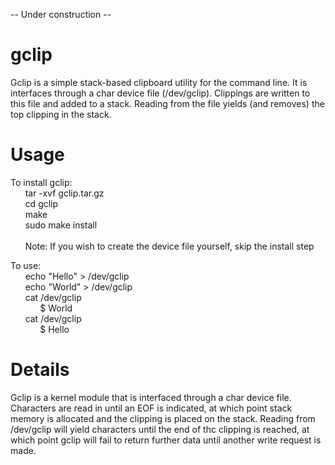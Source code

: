 -- Under construction --

gclip
=====

Gclip is a simple stack-based clipboard utility for the command line. 
It is interfaces through a char device file (/dev/gclip). Clippings
are written to this file and added to a stack. Reading from the file
yields (and removes) the top clipping in the stack.

Usage
=====
To install gclip: <br />
  &nbsp;&nbsp;&nbsp;&nbsp;&nbsp;&nbsp;tar -xvf gclip.tar.gz <br />
  &nbsp;&nbsp;&nbsp;&nbsp;&nbsp;&nbsp;cd gclip <br />
  &nbsp;&nbsp;&nbsp;&nbsp;&nbsp;&nbsp;make <br />
  &nbsp;&nbsp;&nbsp;&nbsp;&nbsp;&nbsp;sudo make install <br />
  <br>
    &nbsp;&nbsp;&nbsp;&nbsp;&nbsp;&nbsp;Note: If you wish to create the device file yourself, skip the install step

To use: <br />
  &nbsp;&nbsp;&nbsp;&nbsp;&nbsp;&nbsp;echo "Hello" > /dev/gclip <br />
  &nbsp;&nbsp;&nbsp;&nbsp;&nbsp;&nbsp;echo "World" > /dev/gclip <br />
  &nbsp;&nbsp;&nbsp;&nbsp;&nbsp;&nbsp;cat /dev/gclip <br />
  &nbsp;&nbsp;&nbsp;&nbsp;&nbsp;&nbsp;&nbsp;&nbsp;&nbsp;&nbsp;&nbsp;&nbsp;$ World <br />
  &nbsp;&nbsp;&nbsp;&nbsp;&nbsp;&nbsp;cat /dev/gclip <br />
  &nbsp;&nbsp;&nbsp;&nbsp;&nbsp;&nbsp;&nbsp;&nbsp;&nbsp;&nbsp;&nbsp;&nbsp;$ Hello <br />

Details
=======

Gclip is a kernel module that is interfaced through a char device file.
Characters are read in until an EOF is indicated, at which point stack
memory is allocated and the clipping is placed on the stack. Reading 
from /dev/gclip will yield characters until the end of thc clipping is
reached, at which point gclip will fail to return further data until 
another write request is made. 
